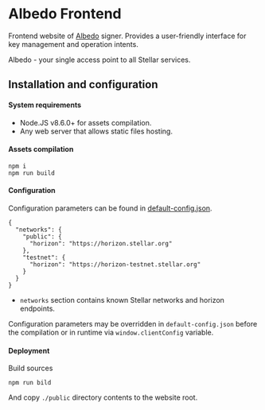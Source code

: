 # Albedo Frontend

Frontend website of [Albedo](../README.MD) signer.
Provides a user-friendly interface for key management and operation intents.

Albedo - your single access point to all Stellar services.

## Installation and configuration

#### System requirements

- Node.JS v8.6.0+ for assets compilation. 
- Any web server that allows static files hosting.

#### Assets compilation

```
npm i
npm run build
```

#### Configuration

Configuration parameters can be found in [default-config.json](./default-config.json).

```
{
  "networks": {
    "public": {
      "horizon": "https://horizon.stellar.org"
    },
    "testnet": {
      "horizon": "https://horizon-testnet.stellar.org"
    }
  }
}
```

- `networks` section contains known Stellar networks and horizon endpoints.

Configuration parameters may be overridden in `default-config.json` before the
compilation or in runtime via `window.clientConfig` variable.

#### Deployment

Build sources

```
npm run bild
```

And copy `./public` directory contents to the website root. 

